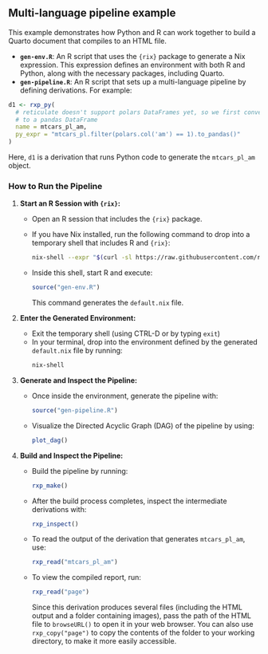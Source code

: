 ## Multi-language pipeline example

This example demonstrates how Python and R can work together to build a Quarto
document that compiles to an HTML file.

- **`gen-env.R`**: An R script that uses the `{rix}` package to generate a Nix
  expression. This expression defines an environment with both R and Python,
  along with the necessary packages, including Quarto.
- **`gen-pipeline.R`**: An R script that sets up a multi-language pipeline by
  defining derivations. For example:

```r
d1 <- rxp_py(
  # reticulate doesn't support polars DataFrames yet, so we first convert
  # to a pandas DataFrame
  name = mtcars_pl_am,
  py_expr = "mtcars_pl.filter(polars.col('am') == 1).to_pandas()"
)
```

Here, `d1` is a derivation that runs Python code to generate the `mtcars_pl_am`
object.

### How to Run the Pipeline

1. **Start an R Session with `{rix}`:**
   - Open an R session that includes the `{rix}` package.
   - If you have Nix installed, run the following command to drop into a
     temporary shell that includes R and `{rix}`:
     ```bash
     nix-shell --expr "$(curl -sl https://raw.githubusercontent.com/ropensci/rix/main/inst/extdata/default.nix)"
     ```
   - Inside this shell, start R and execute: 
     ```r 
	 source("gen-env.R") 
	 ``` 
	 
	 This command generates the `default.nix` file.

2. **Enter the Generated Environment:**
   - Exit the temporary shell (using CTRL-D or by typing `exit`)
   - In your terminal, drop into the environment defined by the generated
     `default.nix` file by running:
     ```bash
     nix-shell
     ```

3. **Generate and Inspect the Pipeline:**
   - Once inside the environment, generate the pipeline with:
     ```r
     source("gen-pipeline.R")
     ```
   - Visualize the Directed Acyclic Graph (DAG) of the pipeline by using:
     ```r
     plot_dag()
     ```

4. **Build and Inspect the Pipeline:**
   - Build the pipeline by running:
     ```r
     rxp_make()
     ```
   - After the build process completes, inspect the intermediate derivations
     with:
     ```r
     rxp_inspect()
     ```
   - To read the output of the derivation that generates `mtcars_pl_am`, use:
     ```r
     rxp_read("mtcars_pl_am")
     ```
   - To view the compiled report, run:
     ```r
     rxp_read("page")
     ```
     Since this derivation produces several files (including the HTML output and
     a folder containing images), pass the path of the HTML file to
     `browseURL()` to open it in your web browser. You can also use
     `rxp_copy("page")` to copy the contents of the folder to your working
     directory, to make it more easily accessible.
